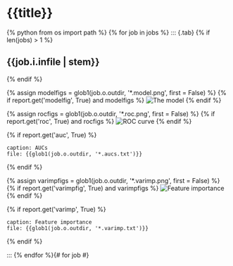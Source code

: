 # {{title}}

{% python from os import path %}
{% for job in jobs %}
::: {.tab}
{% if len(jobs) > 1 %}
## {{job.i.infile | stem}}
{% endif %}


{% assign modelfigs = glob1(job.o.outdir, '*.model.png', first = False) %}
{% if report.get('modelfig', True) and modelfigs %}
![The model]({{modelfigs[0]}})
{% endif %}

{% assign rocfigs = glob1(job.o.outdir, '*.roc.png', first = False) %}
{% if report.get('roc', True) and rocfigs %}
![ROC curve]({{rocfigs[0]}})
{% endif %}

{% if report.get('auc', True) %}
```table
caption: AUCs
file: {{glob1(job.o.outdir, '*.aucs.txt')}}
```
{% endif %}

{% assign varimpfigs = glob1(job.o.outdir, '*.varimp.png', first = False) %}
{% if report.get('varimpfig', True) and varimpfigs %}
![Feature importance]({{varimpfigs[0]}})
{% endif %}

{% if report.get('varimp', True) %}
```table
caption: Feature importance
file: {{glob1(job.o.outdir, '*.varimp.txt')}}
```
{% endif %}

:::
{% endfor %}{# for job #}